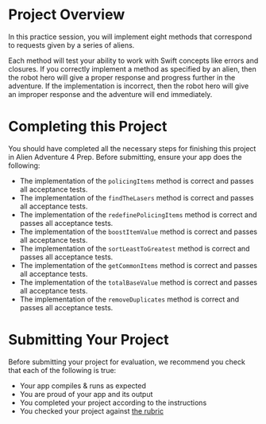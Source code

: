# Project Overview
In this practice session, you will implement eight methods that correspond to requests given by a series of aliens.

Each method will test your ability to work with Swift concepts like errors and closures. If you correctly implement a method as specified by an alien, then the robot hero will give a proper response and progress further in the adventure. If the implementation is incorrect, then the robot hero will give an improper response and the adventure will end immediately.

# Completing this Project
You should have completed all the necessary steps for finishing this project in Alien Adventure 4 Prep. Before submitting, ensure your app does the following:

* The implementation of the `policingItems` method is correct and passes all acceptance tests.
* The implementation of the `findTheLasers` method is correct and passes all acceptance tests.
* The implementation of the `redefinePolicingItems` method is correct and passes all acceptance tests.
* The implementation of the `boostItemValue` method is correct and passes all acceptance tests.
* The implementation of the `sortLeastToGreatest` method is correct and passes all acceptance tests.
* The implementation of the `getCommonItems` method is correct and passes all acceptance tests.
* The implementation of the `totalBaseValue` method is correct and passes all acceptance tests.
* The implementation of the `removeDuplicates` method is correct and passes all acceptance tests.

# Submitting Your Project
Before submitting your project for evaluation, we recommend you check that each of the following is true:

* Your app compiles & runs as expected
* You are proud of your app and its output
* You completed your project according to the instructions
* You checked your project against [the rubric](https://review.udacity.com/#!/projects/5307069369/rubric)

